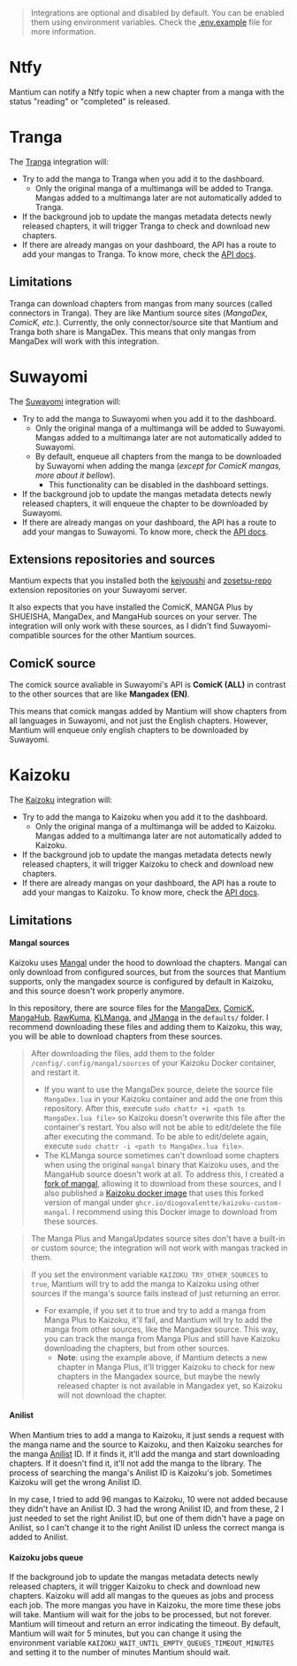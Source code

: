 > Integrations are optional and disabled by default. You can be enabled them using environment variables. Check the [.env.example](https://github.com/diogovalentte/mantium/blob/main/.env.example) file for more information.

# Ntfy

Mantium can notify a Ntfy topic when a new chapter from a manga with the status "reading" or "completed" is released.

# Tranga

The [Tranga](https://github.com/c9glax/tranga) integration will:

- Try to add the manga to Tranga when you add it to the dashboard.
  - Only the original manga of a multimanga will be added to Tranga. Mangas added to a multimanga later are not automatically added to Tranga.
- If the background job to update the mangas metadata detects newly released chapters, it will trigger Tranga to check and download new chapters.
- If there are already mangas on your dashboard, the API has a route to add your mangas to Tranga. To know more, check the [API docs](https://github.com/diogovalentte/mantium?tab=readme-ov-file#api).

## Limitations

Tranga can download chapters from mangas from many sources (called connectors in Tranga). They are like Mantium source sites (_MangaDex, ComicK, etc._). Currently, the only connector/source site that Mantium and Tranga both share is MangaDex. This means that only mangas from MangaDex will work with this integration.

# Suwayomi

The [Suwayomi](https://github.com/Suwayomi) integration will:

- Try to add the manga to Suwayomi when you add it to the dashboard.
  - Only the original manga of a multimanga will be added to Suwayomi. Mangas added to a multimanga later are not automatically added to Suwayomi.
  - By default, enqueue all chapters from the manga to be downloaded by Suwayomi when adding the manga (_except for ComicK mangas, more about it bellow_).
    - This functionality can be disabled in the dashboard settings.
- If the background job to update the mangas metadata detects newly released chapters, it will enqueue the chapter to be downloaded by Suwayomi.
- If there are already mangas on your dashboard, the API has a route to add your mangas to Suwayomi. To know more, check the [API docs](https://github.com/diogovalentte/mantium?tab=readme-ov-file#api).

## Extensions repositories and sources

Mantium expects that you installed both the [keiyoushi](https://github.com/keiyoushi/extensions) and [zosetsu-repo](https://github.com/zosetsu-repo/tachi-repo) extension repositories on your Suwayomi server.

It also expects that you have installed the ComicK, MANGA Plus by SHUEISHA, MangaDex, and MangaHub sources on your server. The integration will only work with these sources, as I didn't find Suwayomi-compatible sources for the other Mantium sources.

## ComicK source

The comick source avaliable in Suwayomi's API is **ComicK (ALL)** in contrast to the other sources that are like **Mangadex (EN)**.

This means that comick mangas added by Mantium will show chapters from all languages in Suwayomi, and not just the English chapters. However, Mantium will enqueue only english chapters to be downloaded by Suwayomi.

# Kaizoku

The [Kaizoku](https://github.com/oae/kaizoku) integration will:

- Try to add the manga to Kaizoku when you add it to the dashboard.
  - Only the original manga of a multimanga will be added to Kaizoku. Mangas added to a multimanga later are not automatically added to Kaizoku.
- If the background job to update the mangas metadata detects newly released chapters, it will trigger Kaizoku to check and download new chapters.
- If there are already mangas on your dashboard, the API has a route to add your mangas to Kaizoku. To know more, check the [API docs](https://github.com/diogovalentte/mantium?tab=readme-ov-file#api).

## Limitations

#### Mangal sources

Kaizoku uses [Mangal](https://github.com/metafates/mangal) under the hood to download the chapters. Mangal can only download from configured sources, but from the sources that Mantium supports, only the mangadex source is configured by default in Kaizoku, and this source doesn't work properly anymore.

In this repository, there are source files for the [MangaDex](https://github.com/diogovalentte/mantium/blob/main/defaults/MangaDex.lua), [ComicK](https://github.com/diogovalentte/mantium/blob/main/defaults/ComicK.lua), [MangaHub](https://github.com/diogovalentte/mantium/blob/main/defaults/MangaHub.lua), [RawKuma](https://github.com/diogovalentte/mantium/blob/main/defaults/RawKuma.lua), [KLManga](https://github.com/diogovalentte/mantium/blob/main/defaults/KLManga.lua), and [JManga](https://github.com/diogovalentte/mantium/blob/main/defaults/JManga.lua) in the `defaults/` folder. I recommend downloading these files and adding them to Kaizoku, this way, you will be able to download chapters from these sources.

> After downloading the files, add them to the folder `/config/.config/mangal/sources` of your Kaizoku Docker container, and restart it.
>
> - If you want to use the MangaDex source, delete the source file `MangaDex.lua` in your Kaizoku container and add the one from this repository. After this, execute `sudo chattr +i <path to MangaDex.lua file>` so Kaizoku doesn't overwrite this file after the container's restart. You also will not be able to edit/delete the file after executing the command. To be able to edit/delete again, execute `sudo chattr -i <path to MangaDex.lua file>`.
> - The KLManga source sometimes can't download some chapters when using the original `mangal` binary that Kaizoku uses, and the MangaHub source doesn't work at all. To address this, I created a [fork of mangal](https://github.com/diogovalentte/mangal), allowing it to download from these sources, and I also published a [Kaizoku docker image](https://github.com/diogovalentte/kaizoku-custom-mangal) that uses this forked version of mangal under `ghcr.io/diogovalentte/kaizoku-custom-mangal`. I recommend using this Docker image to download from these sources.

> The Manga Plus and MangaUpdates source sites don't have a built-in or custom source; the integration will not work with mangas tracked in them.

> If you set the environment variable `KAIZOKU_TRY_OTHER_SOURCES` to `true`, Mantium will try to add the manga to Kaizoku using other sources if the manga's source fails instead of just returning an error.
>
> - For example, if you set it to true and try to add a manga from Manga Plus to Kaizoku, it'll fail, and Mantium will try to add the manga from other sources, like the Mangadex source. This way, you can track the manga from Manga Plus and still have Kaizoku downloading the chapters, but from other sources.
>   - **Note**: using the example above, if Mantium detects a new chapter in Manga Plus, it'll trigger Kaizoku to check for new chapters in the Mangadex source, but maybe the newly released chapter is not available in Mangadex yet, so Kaizoku will not download the chapter.

#### Anilist

When Mantium tries to add a manga to Kaizoku, it just sends a request with the manga name and the source to Kaizoku, and then Kaizoku searches for the manga [Anilist](https://anilist.co/search/manga) ID. If it finds it, it'll add the manga and start downloading chapters. If it doesn't find it, it'll not add the manga to the library. The process of searching the manga's Anilist ID is Kaizoku's job. Sometimes Kaizoku will get the wrong Anilist ID.

In my case, I tried to add 96 mangas to Kaizoku, 10 were not added because they didn't have an Anilist ID. 3 had the wrong Anilist ID, and from these, 2 I just needed to set the right Anilist ID, but one of them didn't have a page on Anilist, so I can't change it to the right Anilist ID unless the correct manga is added to Anilist.

#### Kaizoku jobs queue

If the background job to update the mangas metadata detects newly released chapters, it will trigger Kaizoku to check and download new chapters. Kaizoku will add all mangas to the queues as jobs and process each job. The more mangas you have in Kaizoku, the more time these jobs will take. Mantium will wait for the jobs to be processed, but not forever. Mantium will timeout and return an error indicating the timeout. By default, Mantium will wait for 5 minutes, but you can change it using the environment variable `KAIZOKU_WAIT_UNTIL_EMPTY_QUEUES_TIMEOUT_MINUTES` and setting it to the number of minutes Mantium should wait.
